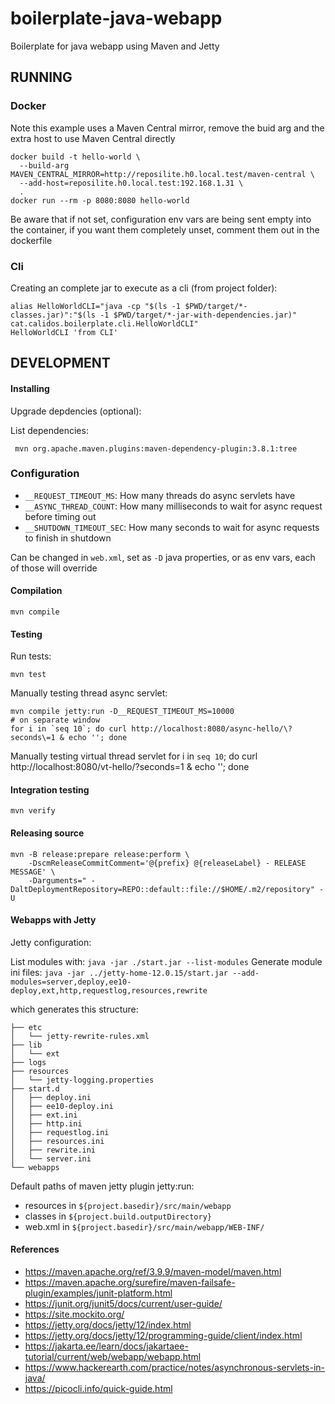 # boilerplate-java-webapp
Boilerplate for java webapp using Maven and Jetty


## RUNNING


### Docker

Note this example uses a Maven Central mirror, remove the buid arg and the extra host to use Maven Central directly

```shell
docker build -t hello-world \
  --build-arg MAVEN_CENTRAL_MIRROR=http://reposilite.h0.local.test/maven-central \
  --add-host=reposilite.h0.local.test:192.168.1.31 \
  .
docker run --rm -p 8080:8080 hello-world
```

Be aware that if not set, configuration env vars are being sent empty into the container, if you want them completely unset, comment them out in the dockerfile


### Cli

Creating an complete jar to execute as a cli (from project folder):

```shell
alias HelloWorldCLI="java -cp "$(ls -1 $PWD/target/*-classes.jar)":"$(ls -1 $PWD/target/*-jar-with-dependencies.jar)" cat.calidos.boilerplate.cli.HelloWorldCLI"
HelloWorldCLI 'from CLI'
```



## DEVELOPMENT

#### Installing

Upgrade depdencies (optional):


List dependencies:

```shell
 mvn org.apache.maven.plugins:maven-dependency-plugin:3.8.1:tree
```

### Configuration

- `__REQUEST_TIMEOUT_MS`: How many threads do async servlets have
- `__ASYNC_THREAD_COUNT`: How many milliseconds to wait for async request before timing out
- `__SHUTDOWN_TIMEOUT_SEC`: How many seconds to wait for async requests to finish in shutdown

Can be changed in `web.xml`, set as `-D` java properties, or as env vars, each of those will override

#### Compilation

```shell
mvn compile
```


#### Testing

Run tests:

```shell
mvn test
```

Manually testing thread async servlet:

```shell
mvn compile jetty:run -D__REQUEST_TIMEOUT_MS=10000
# on separate window
for i in `seq 10`; do curl http://localhost:8080/async-hello/\?seconds\=1 & echo ''; done
```

Manually testing virtual thread servlet
for i in `seq 10`; do curl http://localhost:8080/vt-hello/\?seconds\=1 & echo ''; done


#### Integration testing
```shell
mvn verify
```


#### Releasing source


```shell
mvn -B release:prepare release:perform \
	-DscmReleaseCommitComment='@{prefix} @{releaseLabel} - RELEASE MESSAGE' \
	-Darguments=" -DaltDeploymentRepository=REPO::default::file://$HOME/.m2/repository" -U
 ```

#### Webapps with Jetty

Jetty configuration:

List modules with: `java -jar ./start.jar --list-modules`
Generate module ini files: `java -jar ../jetty-home-12.0.15/start.jar --add-modules=server,deploy,ee10-deploy,ext,http,requestlog,resources,rewrite`

which generates this structure:

```
├── etc
│   └── jetty-rewrite-rules.xml
├── lib
│   └── ext
├── logs
├── resources
│   └── jetty-logging.properties
├── start.d
│   ├── deploy.ini
│   ├── ee10-deploy.ini
│   ├── ext.ini
│   ├── http.ini
│   ├── requestlog.ini
│   ├── resources.ini
│   ├── rewrite.ini
│   └── server.ini
└── webapps
```


Default paths of maven jetty plugin jetty:run:
- resources in `${project.basedir}/src/main/webapp`
- classes in `${project.build.outputDirectory}`
- web.xml in `${project.basedir}/src/main/webapp/WEB-INF/`



#### References

- https://maven.apache.org/ref/3.9.9/maven-model/maven.html
- https://maven.apache.org/surefire/maven-failsafe-plugin/examples/junit-platform.html
- https://junit.org/junit5/docs/current/user-guide/
- https://site.mockito.org/
- https://jetty.org/docs/jetty/12/index.html
- https://jetty.org/docs/jetty/12/programming-guide/client/index.html
- https://jakarta.ee/learn/docs/jakartaee-tutorial/current/web/webapp/webapp.html
- https://www.hackerearth.com/practice/notes/asynchronous-servlets-in-java/
- https://picocli.info/quick-guide.html
